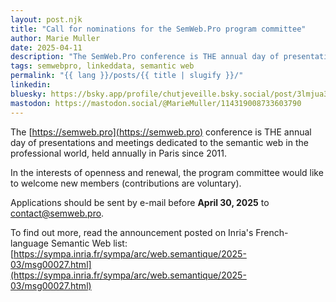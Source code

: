 ```yaml
---
layout: post.njk
title: "Call for nominations for the SemWeb.Pro program committee"
author: Marie Muller
date: 2025-04-11
description: "The SemWeb.Pro conference is THE annual day of presentations and meetings dedicated to the semantic web in the professional world."
tags: semwebpro, linkeddata, semantic web
permalink: "{{ lang }}/posts/{{ title | slugify }}/"
linkedin: 
bluesky: https://bsky.app/profile/chutjeveille.bsky.social/post/3lmjua3eh722e
mastodon: https://mastodon.social/@MarieMuller/114319008733603790
---
```


The [https://semweb.pro](https://semweb.pro) conference is THE annual day of presentations and meetings dedicated to the semantic web in the professional world, held annually in Paris since 2011.

In the interests of openness and renewal, the program committee would like to welcome new members (contributions are voluntary).

Applications should be sent by e-mail before **April 30, 2025** to [contact@semweb.pro](mailto:contact@semweb.pro).

To find out more, read the announcement posted on Inria's French-language Semantic Web list: [https://sympa.inria.fr/sympa/arc/web.semantique/2025-03/msg00027.html](https://sympa.inria.fr/sympa/arc/web.semantique/2025-03/msg00027.html)